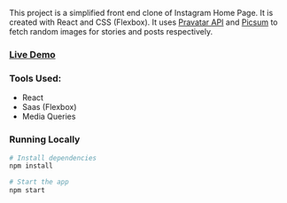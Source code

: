 This project is a simplified front end clone of Instagram Home Page. It is created with React and CSS (Flexbox). It uses [Pravatar API](https://pravatar.cc/) and [Picsum](https://picsum.photos/) to fetch random images for stories and posts respectively.

### [Live Demo](https://instagram-home-page.herokuapp.com/)

### Tools Used:
* React
* Saas (Flexbox)
* Media Queries

### Running Locally
```sh
# Install dependencies
npm install

# Start the app
npm start
```

